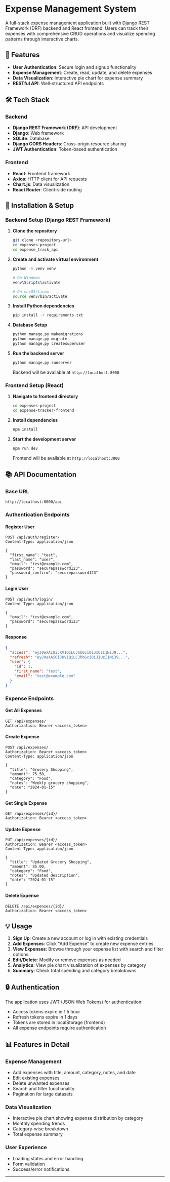 # Expense Management System

A full-stack expense management application built with Django REST Framework (DRF) backend and React frontend. Users can track their expenses with comprehensive CRUD operations and visualize spending patterns through interactive charts.

## 🚀 Features

- **User Authentication**: Secure login and signup functionality
- **Expense Management**: Create, read, update, and delete expenses
- **Data Visualization**: Interactive pie chart for expense summary
- **RESTful API**: Well-structured API endpoints

## 🛠️ Tech Stack

### Backend
- **Django REST Framework (DRF)**: API development
- **Django**: Web framework
- **SQLite**: Database
- **Django CORS Headers**: Cross-origin resource sharing
- **JWT Authentication**: Token-based authentication

### Frontend
- **React**: Frontend framework
- **Axios**: HTTP client for API requests
- **Chart.js**: Data visualization
- **React Router**: Client-side routing

## 🔧 Installation & Setup

### Backend Setup (Django REST Framework)

1. **Clone the repository**
   ```bash
   git clone <repository-url>
   cd expenses-project
   cd expense_track_api
   ```

2. **Create and activate virtual environment**
   ```bash
   python -m venv venv
   
   # On Windows
   venv\Scripts\activate
   
   # On macOS/Linux
   source venv/bin/activate
   ```

3. **Install Python dependencies**
   ```bash
   pip install -r requirements.txt
   ```

4. **Database Setup**
   ```bash
   python manage.py makemigrations
   python manage.py migrate
   python manage.py createsuperuser
   ```

5. **Run the backend server**
   ```bash
   python manage.py runserver
   ```
   Backend will be available at `http://localhost:8000`

### Frontend Setup (React)

1. **Navigate to frontend directory**
   ```bash
   cd expenses-project
   cd expense-tracker-frontend
   ```

2. **Install dependencies**
   ```bash
   npm install
   ```

3. **Start the development server**
   ```bash
   npm run dev
   ```
   Frontend will be available at `http://localhost:3000`

## 📚 API Documentation

### Base URL
```
http://localhost:8000/api
```

### Authentication Endpoints

#### Register User
```http
POST /api/auth/register/
Content-Type: application/json

{
  "first_name": "test",
  "last_name": "user",
  "email": "test@example.com",
  "password": "securepassword123",
  "password_confirm": "securepassword123"
}
```

#### Login User
```http
POST /api/auth/login/
Content-Type: application/json

{
  "email": "test@example.com",
  "password": "securepassword123"
}
```

#### Response
```json
{
  "access": "eyJ0eXAiOiJKV1QiLCJhbGciOiJIUzI1NiJ9...",
  "refresh": "eyJ0eXAiOiJKV1QiLCJhbGciOiJIUzI1NiJ9...",
  "user": {
    "id": 1,
    "first_name": "test",
    "email": "test@example.com"
  }
}
```

### Expense Endpoints

#### Get All Expenses
```http
GET /api/expenses/
Authorization: Bearer <access_token>
```

#### Create Expense
```http
POST /api/expenses/
Authorization: Bearer <access_token>
Content-Type: application/json

{
  "title": "Grocery Shopping",
  "amount": 75.50,
  "category": "Food",
  "notes": "Weekly grocery shopping",
  "date": "2024-01-15"
}
```

#### Get Single Expense
```http
GET /api/expenses/{id}/
Authorization: Bearer <access_token>
```

#### Update Expense
```http
PUT /api/expenses/{id}/
Authorization: Bearer <access_token>
Content-Type: application/json

{
  "title": "Updated Grocery Shopping",
  "amount": 85.00,
  "category": "Food",
  "notes": "Updated description",
  "date": "2024-01-15"
}
```

#### Delete Expense
```http
DELETE /api/expenses/{id}/
Authorization: Bearer <access_token>
```

## 💡 Usage

1. **Sign Up**: Create a new account or log in with existing credentials
2. **Add Expenses**: Click "Add Expense" to create new expense entries
3. **View Expenses**: Browse through your expense list with search and filter options
4. **Edit/Delete**: Modify or remove expenses as needed
5. **Analytics**: View pie chart visualization of expenses by category
6. **Summary**: Check total spending and category breakdowns

## 🔒 Authentication

The application uses JWT (JSON Web Tokens) for authentication:
- Access tokens expire in 1.5 hour
- Refresh tokens expire in 1 days
- Tokens are stored in localStorage (frontend)
- All expense endpoints require authentication

## 📊 Features in Detail

### Expense Management
- Add expenses with title, amount, category, notes, and date
- Edit existing expenses
- Delete unwanted expenses
- Search and filter functionality
- Pagination for large datasets

### Data Visualization
- Interactive pie chart showing expense distribution by category
- Monthly spending trends
- Category-wise breakdown
- Total expense summary

### User Experience
- Loading states and error handling
- Form validation
- Success/error notifications
---

